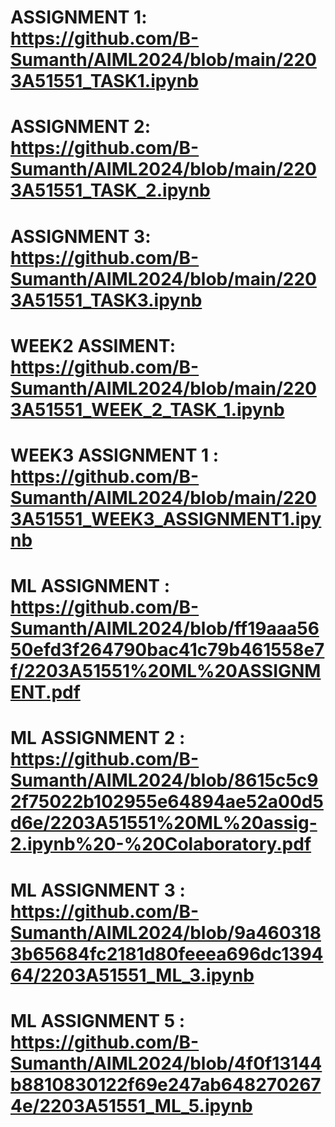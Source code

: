 # ASSIGNMENT 1: https://github.com/B-Sumanth/AIML2024/blob/main/2203A51551_TASK1.ipynb
# ASSIGNMENT 2: https://github.com/B-Sumanth/AIML2024/blob/main/2203A51551_TASK_2.ipynb
# ASSIGNMENT 3: https://github.com/B-Sumanth/AIML2024/blob/main/2203A51551_TASK3.ipynb
# WEEK2 ASSIMENT: https://github.com/B-Sumanth/AIML2024/blob/main/2203A51551_WEEK_2_TASK_1.ipynb
# WEEK3 ASSIGNMENT 1 : https://github.com/B-Sumanth/AIML2024/blob/main/2203A51551_WEEK3_ASSIGNMENT1.ipynb
# ML ASSIGNMENT : https://github.com/B-Sumanth/AIML2024/blob/ff19aaa5650efd3f264790bac41c79b461558e7f/2203A51551%20ML%20ASSIGNMENT.pdf
# ML ASSIGNMENT 2 : https://github.com/B-Sumanth/AIML2024/blob/8615c5c92f75022b102955e64894ae52a00d5d6e/2203A51551%20ML%20assig-2.ipynb%20-%20Colaboratory.pdf
# ML ASSIGNMENT 3 : https://github.com/B-Sumanth/AIML2024/blob/9a4603183b65684fc2181d80feeea696dc139464/2203A51551_ML_3.ipynb
# ML ASSIGNMENT 5 : https://github.com/B-Sumanth/AIML2024/blob/4f0f13144b8810830122f69e247ab6482702674e/2203A51551_ML_5.ipynb
